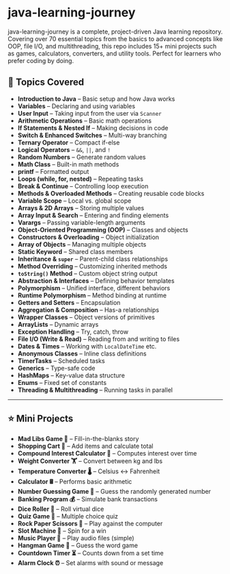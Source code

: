 # java-learning-journey
java-learning-journey is a complete, project-driven Java learning repository. Covering over 70 essential topics from the basics to advanced concepts like OOP, file I/O, and multithreading, this repo includes 15+ mini projects such as games, calculators, converters, and utility tools. Perfect for learners who prefer coding by doing.

## 🧠 Topics Covered

- **Introduction to Java** – Basic setup and how Java works   
- **Variables** – Declaring and using variables     
- **User Input** – Taking input from the user via `Scanner`       
- **Arithmetic Operations** – Basic math operations      
- **If Statements & Nested If** – Making decisions in code       
- **Switch & Enhanced Switches** – Multi-way branching     
- **Ternary Operator** – Compact if-else      
- **Logical Operators** – `&&`, `||`, and `!`           
- **Random Numbers** – Generate random values       
- **Math Class** – Built-in math methods        
- **printf** – Formatted output     
- **Loops (while, for, nested)** – Repeating tasks      
- **Break & Continue** – Controlling loop execution    
- **Methods & Overloaded Methods** – Creating reusable code blocks  
- **Variable Scope** – Local vs. global scope   
- **Arrays & 2D Arrays** – Storing multiple values  
- **Array Input & Search** – Entering and finding elements  
- **Varargs** – Passing variable-length arguments  
- **Object-Oriented Programming (OOP)** – Classes and objects  
- **Constructors & Overloading** – Object initialization  
- **Array of Objects** – Managing multiple objects  
- **Static Keyword** – Shared class members  
- **Inheritance & `super`** – Parent-child class relationships  
- **Method Overriding** – Customizing inherited methods  
- **`toString()` Method** – Custom object string output  
- **Abstraction & Interfaces** – Defining behavior templates  
- **Polymorphism** – Unified interface, different behaviors  
- **Runtime Polymorphism** – Method binding at runtime  
- **Getters and Setters** – Encapsulation  
- **Aggregation & Composition** – Has-a relationships  
- **Wrapper Classes** – Object versions of primitives  
- **ArrayLists** – Dynamic arrays  
- **Exception Handling** – Try, catch, throw  
- **File I/O (Write & Read)** – Reading from and writing to files  
- **Dates & Times** – Working with `LocalDateTime` etc.  
- **Anonymous Classes** – Inline class definitions  
- **TimerTasks** – Scheduled tasks  
- **Generics** – Type-safe code  
- **HashMaps** – Key-value data structure  
- **Enums** – Fixed set of constants  
- **Threading & Multithreading** – Running tasks in parallel  

---

## ⭐ Mini Projects

- **Mad Libs Game 📕** – Fill-in-the-blanks story  
- **Shopping Cart 🛒** – Add items and calculate total  
- **Compound Interest Calculator 💸** – Computes interest over time  
- **Weight Converter 🏋️** – Convert between kg and lbs  
- **Temperature Converter 🌡️** – Celsius ↔ Fahrenheit  
- **Calculator 🖩** – Performs basic arithmetic  
- **Number Guessing Game 🔢** – Guess the randomly generated number  
- **Banking Program 💰** – Simulate bank transactions  
- **Dice Roller 🎲** – Roll virtual dice  
- **Quiz Game 💯** – Multiple choice quiz  
- **Rock Paper Scissors 🗿** – Play against the computer  
- **Slot Machine 🎰** – Spin for a win  
- **Music Player 🎼** – Play audio files (simple)  
- **Hangman Game 🕺** – Guess the word game  
- **Countdown Timer ⏳** – Counts down from a set time  
- **Alarm Clock ⏰** – Set alarms with sound or message  
